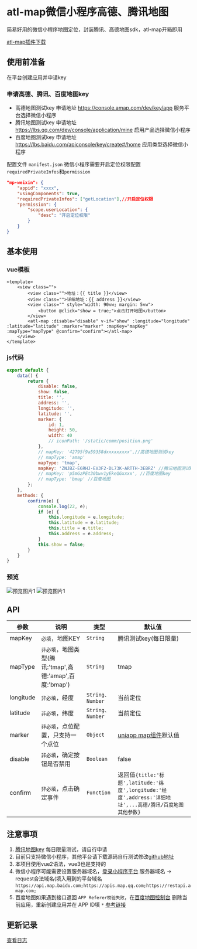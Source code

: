 # atl-map微信小程序高德、腾讯地图

简易好用的微信小程序地图定位，封装腾讯、高德地图sdk，atl-map开箱即用

[atl-map插件下载](https://ext.dcloud.net.cn/plugin?name=atl-map)

## 使用前准备
在平台创建应用并申请key
### 申请高德、腾讯、百度地图key
- 高德地图测试key 申请地址 https://console.amap.com/dev/key/app 服务平台选择微信小程序
- 腾讯地图测试key 申请地址 https://lbs.qq.com/dev/console/application/mine  启用产品选择微信小程序
- 百度地图测试key 申请地址 https://lbs.baidu.com/apiconsole/key/create#/home  应用类型选择微信小程序

配置文件 `manifest.json` 微信小程序需要开启定位权限配置`requiredPrivateInfos`和`permission`
```json
"mp-weixin": {
	"appid": "xxxx",
	"usingComponents": true,
	"requiredPrivateInfos": ["getLocation"],//开启定位权限
	"permission": {
		"scope.userLocation": {
			"desc": "开启定位权限"
		}
	}
}
```
## 基本使用

### vue模板
```vue
<template>
	<view class="">
		<view class="">地址：{{ title }}</view>
		<view class="">详细地址：{{ address }}</view>
		<view class="" style="width: 90vw; margin: 5vw">
			<button @click="show = true;">点击打开地图</button>
		</view>
		<atl-map :disable="disable" v-if="show" :longitude="longitude" :latitude="latitude" :marker="marker" :mapKey="mapKey" :mapType="mapType" @confirm="confirm"></atl-map>
	</view>
</template>
```
### js代码
```javascript
export default {
	data() {
		return {
			disable: false,
			show: false,
			title: '',
			address: '',
			longitude: '',
			latitude: '',
			marker: {
				id: 1,
				height: 50,
				width: 40
				// iconPath: '/static/comm/position.png'
			},
			// mapKey: '42795f9a59358dxxxxxxxxx',//高德地图测试key 
			// mapType: 'amap'
			mapType: 'tmap',
			mapKey: 'ZNJBZ-E6RHJ-EV3F2-DL73K-ARTTH-3EBRZ' //腾讯地图测试key 
			// mapKey: 'p5mGzPEt30bwv1yEkeQGxxxx', //百度地图key
			// mapType: 'bmap' //百度地图
		};
	},
	methods: {
		confirm(e) {
			console.log(22, e);
			if (e) {
				this.longitude = e.longitude;
				this.latitude = e.latitude;
				this.title = e.title;
				this.address = e.address;
			}
			this.show = false;
		}
	}
}
```
### 预览

![预览图片1](https://raw.githubusercontent.com/13982720426/uniapp-plugin-atl-map/master/static/map2.png) ![预览图片1](https://raw.githubusercontent.com/13982720426/uniapp-plugin-atl-map/master/static/map3.png)

## API

|  参数			| 说明																										| 类型							| 默认值																																																	|
|  -----		| ----------------																			| ----						| ----------------																																											|
| mapKey		| `必填`，地图KEY																				| `String`				| 腾讯测试key(每日限量)																																									|
| mapType		| `非必填`，地图类型(腾讯:'tmap',高德:'amap',百度:'bmap')	| `String`				| tmap																																																	|
| longitude	| `非必填`，经度																					| `String、Number`	| 当前定位																																																|
| latitude	| `非必填`，纬度																					| `String、Number`	| 当前定位																																																|
| marker		| `非必填`，点位配置，只支持一个点位											| `Object`				| [uniapp map组件](https://uniapp.dcloud.net.cn/component/map.html#marker)默认值													|
| disable		| `非必填`，确定按钮是否禁用															| `Boolean`				| false																																																	|
| confirm		| `非必填`，点击确定事件																	| `Function`			| 返回值`{title:'标题',latitude:'纬度',longitude:'经度',address:'详细地址',...高德/腾讯/百度地图其他参数}`	|

## 注意事项

1. [腾讯地图key](https://lbs.qq.com/dev/console/application/mine) 每日限量测试，请自行申请
2. 目前只支持微信小程序，其他平台请下载源码自行测试修改[github地址](https://github.com/13982720426/uniapp-plugin-atl-map.git)
3. 本项目使用vue2语法，vue3也是支持的
4. 微信小程序可能需要设置服务器域名，[登录小程序平台](https://mp.weixin.qq.com/wxamp/index/index) 服务器域名 -> request合法域名(填入用到的平台域名 `https://api.map.baidu.com;https://apis.map.qq.com;https://restapi.amap.com;`
5. 百度地图如果遇到接口返回 `APP Referer校验失败`，在[百度地图控制台](https://lbs.baidu.com/apiconsole/key/create#/home) 删除当前应用，重新创建应用并在 APP ID填 `*` [参考链接](https://blog.csdn.net/m0_73504190/article/details/131420444)


## 更新记录
[查看日志](https://github.com/13982720426/uniapp-plugin-atl-map/blob/master/uni_modules/atl-map/changelog.md)